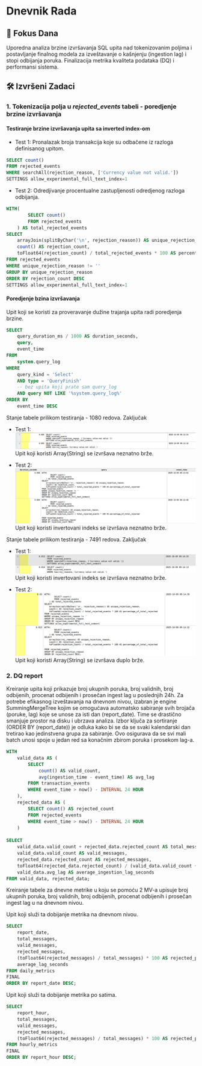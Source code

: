 # Dnevnik Rada 
## 🎯 Fokus Dana 
 Uporedna analiza brzine izvršavanja SQL upita nad tokenizovanim poljima i postavljanje finalnog modela za izveštavanje o kašnjenju (ingestion lag) i stopi odbijanja poruka. Finalizacija metrika kvaliteta podataka (DQ) i performansi sistema.

## 🛠 Izvršeni Zadaci
### 1. Tokenizacija polja u *rejected_events* tabeli - poredjenje brzine izvršavanja 

#### Testiranje brzine izvršavanja upita sa inverted index-om
- Test 1: Pronalazak broja transakcija koje su odbačene iz razloga definisanog upitom.
```sql
SELECT count()
FROM rejected_events
WHERE searchAll(rejection_reason, ['Currency value not valid.'])
SETTINGS allow_experimental_full_text_index=1
```

- Test 2: Odredjivanje procentualne zastupljenosti odredjenog razloga odbijanja.
```sql
WITH(
        SELECT count()
        FROM rejected_events
    ) AS total_rejected_events
SELECT 
    arrayJoin(splitByChar('\n', rejection_reason)) AS unique_rejection_reason, 
    count() AS rejection_count,
    toFloat64(rejection_count) / total_rejected_events * 100 AS percentage_of_total_rejected
FROM rejected_events
WHERE unique_rejection_reason != ''
GROUP BY unique_rejection_reason
ORDER BY rejection_count DESC
SETTINGS allow_experimental_full_text_index=1
```

#### Poredjenje bzina izvršavanja
Upit koji se koristi za proveravanje dužine trajanja upita radi poredjenja brzine.
```sql
SELECT
    query_duration_ms / 1000 AS duration_seconds,
    query,
    event_time
FROM
    system.query_log
WHERE
    query_kind = 'Select'
    AND type = 'QueryFinish'
    -- bez upita koji prate sam query_log
    AND query NOT LIKE '%system.query_log%'
ORDER BY
    event_time DESC
```
Stanje tabele prilikom testiranja - 1080 redova.
Zaključak
- Test 1:
![Test 1](assets/oct_09_test1.png)
Upit koji koristi Array(String) se izvršava neznatno brže.

- Test 2:
![Test 2](assets/oct_09_test2.png)
Upit koji koristi invertovani indeks se izvršava neznatno brže.


Stanje tabele prilikom testiranja - 7491 redova.
Zaključak
- Test 1:
![Test 1](assets/oct_09_test1_2.png)
Upit koji koristi invertovani indeks se izvršava neznatno brže.

- Test 2:
![Test 2](assets/oct_09_test2_2.png)
Upit koji koristi Array(String) se izvršava duplo brže.



### 2. DQ report
Kreiranje upita koji prikazuje broj ukupnih poruka, broj validnih, broj odbijenih, procenat odbijenih i prosečan ingest lag u poslednjih 24h.
Za potrebe efikasnog izveštavanja na dnevnom nivou, izabran je engine SummingMergeTree kojim se omogućava automatsko sabiranje svih brojača (poruke, lag) koje se unose za isti dan (report_date). Time se drastično smanjuje prostor na disku i ubrzava analiza. Izbor ključa za sortiranje (ORDER BY (report_date)) je odluka kako bi se da se svaki kalendarski dan tretirao kao jedinstvena grupa za sabiranje. Ovo osigurava da se svi mali batch unosi spoje u jedan red sa konačnim zbirom poruka i prosekom lag-a.

```sql
WITH
    valid_data AS (
        SELECT
            count() AS valid_count,
            avg(ingestion_time - event_time) AS avg_lag
        FROM transaction_events
        WHERE event_time > now() - INTERVAL 24 HOUR
    ),
    rejected_data AS (
        SELECT count() AS rejected_count
        FROM rejected_events
        WHERE event_time > now() - INTERVAL 24 HOUR
    )

SELECT
    valid_data.valid_count + rejected_data.rejected_count AS total_messages,
    valid_data.valid_count AS valid_messages,
    rejected_data.rejected_count AS rejected_messages,
    toFloat64(rejected_data.rejected_count) / (valid_data.valid_count + rejected_data.rejected_count) * 100 AS rejected_percentage,
    valid_data.avg_lag AS average_ingestion_lag_seconds
FROM valid_data, rejected_data;
```
Kreiranje tabele za dnevne metrike u koju se pomoću 2 MV-a upisuje broj ukupnih poruka, broj validnih, broj odbijenih, procenat odbijenih i prosečan ingest lag u na dnevnom nivou.

Upit koji služi ta dobijanje metrika na dnevnom nivou.
```sql 
SELECT 
    report_date, 
    total_messages,
    valid_messages,
    rejected_messages,
    (toFloat64(rejected_messages) / total_messages) * 100 AS rejected_percentage,
    average_lag_seconds
FROM daily_metrics
FINAL
ORDER BY report_date DESC;
```

Upit koji služi ta dobijanje metrika po satima.
```sql
SELECT
    report_hour,
    total_messages,
    valid_messages,
    rejected_messages,
    (toFloat64(rejected_messages) / total_messages) * 100 AS rejected_percentage
FROM hourly_metrics
FINAL
ORDER BY report_hour DESC;
```